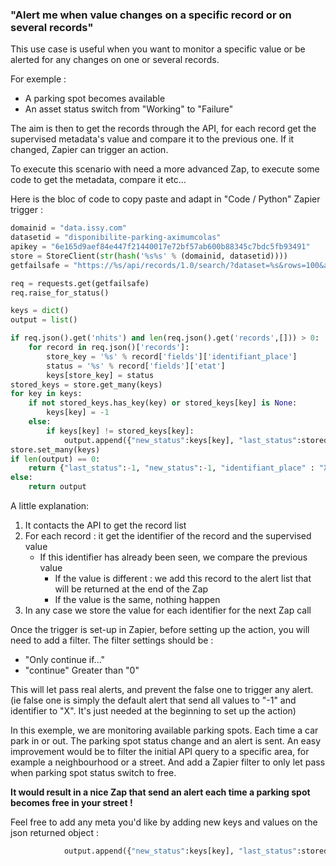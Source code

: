 ### "Alert me when value changes on a specific record or on several records" 

This use case is useful when you want to monitor a specific value or be alerted for any changes on one or several records.

For exemple : 
 - A parking spot becomes available
 - An asset status switch from "Working" to "Failure"

 
The aim is then to get the records through the API, for each record get the supervised metadata's value and compare it to the previous one.
If it changed, Zapier can trigger an action.

To execute this scenario with need a more advanced Zap, to execute some code to get the metadata, compare it etc...
 
Here is the bloc of code to copy paste and adapt in "Code / Python" Zapier trigger :

```python
domainid = "data.issy.com"
datasetid = "disponibilite-parking-aximumcolas"
apikey = "6e165d9aef84e447f21440017e72bf57ab600b88345c7bdc5fb93491"
store = StoreClient(str(hash('%s%s' % (domainid, datasetid))))
getfailsafe = "https://%s/api/records/1.0/search/?dataset=%s&rows=100&apikey=%s"%(domainid, datasetid, apikey)

req = requests.get(getfailsafe)
req.raise_for_status()

keys = dict()
output = list()

if req.json().get('nhits') and len(req.json().get('records',[])) > 0:
    for record in req.json()['records']:
        store_key = '%s' % record['fields']['identifiant_place']
        status = '%s' % record['fields']['etat']
        keys[store_key] = status
stored_keys = store.get_many(keys)
for key in keys:
    if not stored_keys.has_key(key) or stored_keys[key] is None:
        keys[key] = -1
    else:
        if keys[key] != stored_keys[key]:
            output.append({"new_status":keys[key], "last_status":stored_keys[key], "identifiant_place": key, "continue":1})
store.set_many(keys)
if len(output) == 0:
    return {"last_status":-1, "new_status":-1, "identifiant_place" : "X", "continue" : 0}
else:
    return output
```


A little explanation:

1. It contacts the API to get the record list
2. For each record : it get the identifier of the record and the supervised value
   - If this identifier has already been seen, we compare the previous value
     - If the value is different : we add this record to the alert list that will be returned at the end of the Zap
     - If the value is the same, nothing happen
3. In any case we store the value for each identifier for the next Zap call


Once the trigger is set-up in Zapier, before setting up the action, you will need to add a filter.
The filter settings should be :
  - "Only continue if..."
  - "continue" Greater than "0"
  
This will let pass real alerts, and prevent the false one to trigger any alert. 
(ie false one is simply the default alert that send all values to "-1" and identifier to "X". It's just needed at the beginning to set up the action)

 
In this exemple, we are monitoring available parking spots. Each time a car park in or out. The parking spot status change and an alert is sent.
An easy improvement would be to filter the initial API query to a specific area, for example a neighbourhood or a street. 
And add a Zapier filter to only let pass when parking spot status switch to free. 
 
**It would result in a nice Zap that send an alert each time a parking spot becomes free in your street !** 

 
Feel free to add any meta you'd like by adding new keys and values on the json returned object :

```python
            output.append({"new_status":keys[key], "last_status":stored_keys[key], "identifiant_place": key, "continue":1})
```

